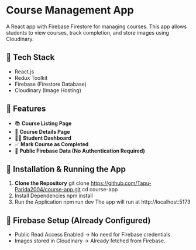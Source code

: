 # Course Management App

A React app with Firebase Firestore for managing courses. This app allows students to view courses, track completion, and store images using Cloudinary.

## 🚀 Tech Stack
- React.js
- Redux Toolkit
- Firebase (Firestore Database)
- Cloudinary (Image Hosting)

## 📌 Features
- 📚 **Course Listing Page**
- 📄 **Course Details Page**
- 👨‍🎓 **Student Dashboard**
- ✅ **Mark Course as Completed**
- 🔗 **Public Firebase Data (No Authentication Required)**

## 🔧 Installation & Running the App
1. **Clone the Repository**
   git clone https://github.com/Tapu-Parida2004/course-app.git
   cd course-app
2. Install Dependencies
   npm install
3. Run the Application
   npm run dev
   The app will run at http://localhost:5173
## 📂 Firebase Setup (Already Configured)
- Public Read Access Enabled → No need for Firebase credentials.
- Images stored in Cloudinary → Already fetched from Firebase.

